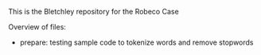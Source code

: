 This is the Bletchley repository for the Robeco Case

Overview of files:
- prepare: testing sample code to tokenize words and remove stopwords
